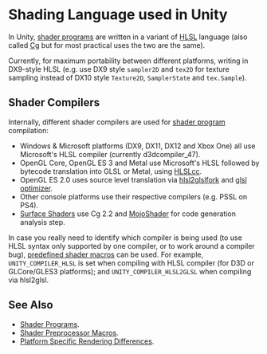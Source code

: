 # Shading Language used in Unity

In Unity, [shader programs](SL-ShaderPrograms) are written in a variant of [HLSL](https://en.wikipedia.org/wiki/High-Level_Shading_Language) language (also called [Cg](https://en.wikipedia.org/wiki/Cg_%28programming_language%29) but for most practical uses the two are the same).

Currently, for maximum portability between different platforms, writing in DX9-style HLSL (e.g. use DX9 style `sampler2D` and `tex2D` for texture sampling instead of DX10 style `Texture2D`, `SamplerState` and `tex.Sample`).

## Shader Compilers

Internally, different shader compilers are used for [shader program](SL-ShaderPrograms) compilation:

* Windows & Microsoft platforms (DX9, DX11, DX12 and Xbox One) all use Microsoft's
  HLSL compiler (currently d3dcompiler_47).
* OpenGL Core, OpenGL ES 3 and Metal use Microsoft's HLSL followed by bytecode translation into GLSL or Metal,
  using [HLSLcc](https://github.com/Unity-Technologies/HLSLcc).
* OpenGL ES 2.0 uses source level translation via
  [hlsl2glslfork](https://github.com/aras-p/hlsl2glslfork) and [glsl optimizer](https://github.com/aras-p/glsl-optimizer).
* Other console platforms use their respective compilers (e.g. PSSL on PS4).
* [Surface Shaders](SL-SurfaceShaders) use Cg 2.2 and [MojoShader](https://icculus.org/mojoshader/) for code generation analysis step.


In case you really need to identify which compiler is being used (to use HLSL syntax only supported by one compiler, or to work around a compiler bug), [predefined shader macros](SL-BuiltinMacros) can be used. For example, `UNITY_COMPILER_HLSL` is set when compiling with HLSL compiler (for D3D or GLCore/GLES3 platforms); and `UNITY_COMPILER_HLSL2GLSL` when compiling via hlsl2glsl.


## See Also

* [Shader Programs](SL-ShaderPrograms).
* [Shader Preprocessor Macros](SL-BuiltinMacros).
* [Platform Specific Rendering Differences](SL-PlatformDifferences).

